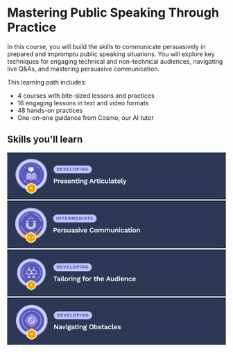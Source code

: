 # Mastering Public Speaking Through Practice

In this course, you will build the skills to communicate persuasively in prepared and impromptu public speaking situations. You will explore key techniques for engaging technical and non-technical audiences, navigating live Q&As, and mastering persuasive communication.

This learning path includes:

- 4 courses with bite-sized lessons and practices
- 16 engaging lessons in text and video formats
- 48 hands-on practices
- One-on-one guidance from Cosmo, our AI tutor

## Skills you'll learn

![Presenting Articulately](https://github.com/PaladinKnightMaster/skillup_codesignal/blob/main/assets/images/Screenshot_64.png)
![Persuasive Communication](https://github.com/PaladinKnightMaster/skillup_codesignal/blob/main/assets/images/Screenshot_65.png)
![Tailoring for the Audience](https://github.com/PaladinKnightMaster/skillup_codesignal/blob/main/assets/images/Screenshot_66.png)
![Navigating Obstacles](https://github.com/PaladinKnightMaster/skillup_codesignal/blob/main/assets/images/Screenshot_67.png)